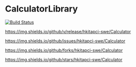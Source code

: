 # CalculatorLibrary

[![Build Status](https://travis-ci.org/hkitapci-swe/Calculator.svg?branch=master)](https://travis-ci.org/hkitapci-swe/Calculator)

https://img.shields.io/github/v/release/hkitapci-swe/Calculator

https://img.shields.io/github/issues/hkitapci-swe/Calculator

https://img.shields.io/github/forks/hkitapci-swe/Calculator

https://img.shields.io/github/stars/hkitapci-swe/Calculator
